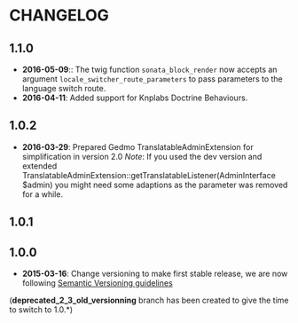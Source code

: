 CHANGELOG
=========

1.1.0
-----

* **2016-05-09**:: The twig function `sonata_block_render` now accepts an argument `locale_switcher_route_parameters` to pass parameters to the language switch route.
* **2016-04-11**: Added support for Knplabs Doctrine Behaviours.

1.0.2
-----

* **2016-03-29**: Prepared Gedmo TranslatableAdminExtension for simplification in version 2.0
  *Note*: If you used the dev version and extended TranslatableAdminExtension::getTranslatableListener(AdminInterface $admin) you might need some adaptions as the parameter was removed for a while.

1.0.1
-----

1.0.0
-----

* **2015-03-16**: Change versioning to make first stable release, we are now following [Semantic Versioning guidelines](http://semver.org)

(**deprecated_2_3_old_versionning** branch has been created to give the time to switch to 1.0.*)

